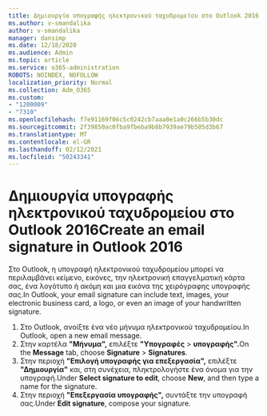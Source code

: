 ```yaml
---
title: Δημιουργία υπογραφής ηλεκτρονικού ταχυδρομείου στο Outlook 2016
ms.author: v-smandalika
author: v-smandalika
manager: dansimp
ms.date: 12/18/2020
ms.audience: Admin
ms.topic: article
ms.service: o365-administration
ROBOTS: NOINDEX, NOFOLLOW
localization_priority: Normal
ms.collection: Adm_O365
ms.custom:
- "1200009"
- "7310"
ms.openlocfilehash: f7e91169f06c5c0242cb7aaa0e1a0c266b5b30dc
ms.sourcegitcommit: 2f39850ac0fba9fbeba9b8b7939ae79b505d3b67
ms.translationtype: MT
ms.contentlocale: el-GR
ms.lasthandoff: 02/12/2021
ms.locfileid: "50243341"
---
```

# <a name="create-an-email-signature-in-outlook-2016"></a><span data-ttu-id="04540-102">Δημιουργία υπογραφής ηλεκτρονικού ταχυδρομείου στο Outlook 2016</span><span class="sxs-lookup"><span data-stu-id="04540-102">Create an email signature in Outlook 2016</span></span>

<span data-ttu-id="04540-103">Στο Outlook, η υπογραφή ηλεκτρονικού ταχυδρομείου μπορεί να περιλαμβάνει κείμενο, εικόνες, την ηλεκτρονική επαγγελματική κάρτα σας, ένα λογότυπο ή ακόμη και μια εικόνα της χειρόγραφης υπογραφής σας.</span><span class="sxs-lookup"><span data-stu-id="04540-103">In Outlook, your email signature can include text, images, your electronic business card, a logo, or even an image of your handwritten signature.</span></span>

1. <span data-ttu-id="04540-104">Στο Outlook, ανοίξτε ένα νέο μήνυμα ηλεκτρονικού ταχυδρομείου.</span><span class="sxs-lookup"><span data-stu-id="04540-104">In Outlook, open a new email message.</span></span>
2. <span data-ttu-id="04540-105">Στην καρτέλα **"Μήνυμα",** επιλέξτε **"Υπογραφές**  >  **υπογραφής".**</span><span class="sxs-lookup"><span data-stu-id="04540-105">On the **Message** tab, choose **Signature** > **Signatures**.</span></span>
3. <span data-ttu-id="04540-106">Στην περιοχή **"Επιλογή υπογραφής για επεξεργασία",** επιλέξτε **"Δημιουργία"** και, στη συνέχεια, πληκτρολογήστε ένα όνομα για την υπογραφή.</span><span class="sxs-lookup"><span data-stu-id="04540-106">Under **Select signature to edit**, choose **New**, and then type a name for the signature.</span></span>
4. <span data-ttu-id="04540-107">Στην περιοχή **"Επεξεργασία υπογραφής",** συντάξτε την υπογραφή σας.</span><span class="sxs-lookup"><span data-stu-id="04540-107">Under **Edit signature**, compose your signature.</span></span>

